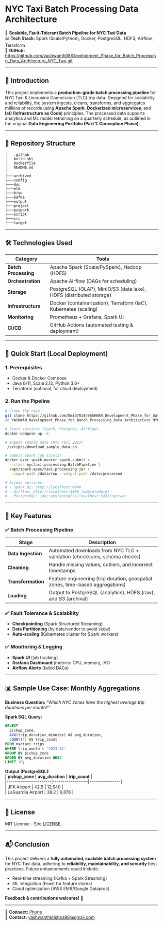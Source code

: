 # **NYC Taxi Batch Processing Data Architecture**  

🚖 **Scalable, Fault-Tolerant Batch Pipeline for NYC Taxi Data**  
📊 **Tech Stack:** Spark (Scala/Python), Docker, PostgreSQL, HDFS, Airflow, Terraform  
🔗 **GitHub:** https://github.com/yashwanth08/Development_Phase_for_Batch_Processing_Data_Architecture_NYC_Taxi.git  

---

## **📌 Introduction**  
This project implements a **production-grade batch processing pipeline** for NYC Taxi & Limousine Commission (TLC) trip data. Designed for scalability and reliability, the system ingests, cleans, transforms, and aggregates millions of records using **Apache Spark**, **Dockerized microservices**, and **IaC (Infrastructure as Code)** principles. The processed data supports analytics and ML model retraining on a quarterly schedule, as outlined in the original **Data Engineering Portfolio (Part 1: Conception Phase)**.  

---

## **📂 Repository Structure**  
```
│   .github
│   build.sbt
│   Dockerfile
│   README.md
│
├───archived
├───config
├───doc
├───elk
├───hive
├───kafka
├───output
├───project
├───pyspark
├───script
├───src
└───target

```

---

## **🛠️ Technologies Used**  
| **Category**       | **Tools**                                                                 |
|--------------------|--------------------------------------------------------------------------|
| **Batch Processing** | Apache Spark (Scala/PySpark), Hadoop (HDFS)                              |
| **Orchestration**  | Apache Airflow (DAGs for scheduling)                                     |
| **Storage**        | PostgreSQL (OLAP), MinIO/S3 (data lake), HDFS (distributed storage)      |
| **Infrastructure** | Docker (containerization), Terraform (IaC), Kubernetes (scaling)         |
| **Monitoring**     | Prometheus + Grafana, Spark UI                                           |
| **CI/CD**         | GitHub Actions (automated testing & deployment)                          |

---

## **🚀 Quick Start (Local Deployment)**  

### **1. Prerequisites**  
- Docker & Docker Compose  
- Java 8/11, Scala 2.12, Python 3.8+  
- Terraform (optional, for cloud deployment)  

### **2. Run the Pipeline**  
```bash
# Clone the repo
git clone https://github.com/Omia7814/YASHWAN_Development_Phase_for_Batch_Processing_Data_Architecture_NYC_Taxi.git
cd YASHWAN_Development_Phase_for_Batch_Processing_Data_Architecture_NYC_Taxi

# Start services (Spark, Postgres, Airflow)
docker-compose up -d

# Ingest sample data (NYC Taxi 2023)
./scripts/download_sample_data.sh

# Submit Spark job (Scala)
docker exec spark-master spark-submit \
  --class nyctaxi.processing.BatchPipeline \
  /opt/spark-apps/taxi-processing.jar \
  --input-path /data/raw --output-path /data/processed

# Access services:
# - Spark UI: http://localhost:4040
# - Airflow: http://localhost:8080 (admin/admin)
# - PostgreSQL: jdbc:postgresql://localhost:5432/nyctaxi
```

---

## **🔧 Key Features**  

### **✅ Batch Processing Pipeline**  
| **Stage**         | **Description**                                                                 |
|-------------------|-------------------------------------------------------------------------------|
| **Data Ingestion** | Automated downloads from NYC TLC + validation (checksums, schema checks)       |
| **Cleaning**      | Handle missing values, outliers, and incorrect timestamps                      |
| **Transformation**| Feature engineering (trip duration, geospatial zones, time-based aggregations) |
| **Loading**       | Output to PostgreSQL (analytics), HDFS (raw), and S3 (archival)                |

### **✅ Fault Tolerance & Scalability**  
- **Checkpointing** (Spark Structured Streaming)  
- **Data Partitioning** (by date/vendor to avoid skew)  
- **Auto-scaling** (Kubernetes cluster for Spark workers)  

### **✅ Monitoring & Logging**  
- **Spark UI** (job tracking)  
- **Grafana Dashboard** (metrics: CPU, memory, I/O)  
- **Airflow Alerts** (failed DAGs)  

---

## **📊 Sample Use Case: Monthly Aggregations**  
**Business Question:** *"Which NYC zones have the highest average trip durations per month?"*  

**Spark SQL Query:**  
```sql
SELECT 
  pickup_zone, 
  AVG(trip_duration_minutes) AS avg_duration,
  COUNT(*) AS trip_count
FROM nyctaxi.trips 
WHERE trip_month = '2023-11'
GROUP BY pickup_zone
ORDER BY avg_duration DESC
LIMIT 10;
```

**Output (PostgreSQL):**  
| **pickup_zone**       | **avg_duration** | **trip_count** |  
|-----------------------|------------------|----------------|  
| JFK Airport           | 42.5             | 12,540         |  
| LaGuardia Airport     | 38.2             | 9,876          |  

---

## **📜 License**  
MIT License - See [LICENSE](LICENSE).  

---

## **📬 Conclusion**  
This project delivers a **fully automated, scalable batch processing system** for NYC Taxi data, adhering to **reliability, maintainability, and security** best practices. Future enhancements could include:  
- Real-time streaming (Kafka + Spark Streaming)  
- ML integration (Feast for feature stores)  
- Cloud optimization (AWS EMR/Google Dataproc)  

**Feedback & contributions welcome!** 🚀  

--- 

🔗 **Connect:** [Phone](+254718249916)  
📧 **Contact:** yashwanthkrishna98@gmail.com
